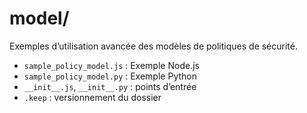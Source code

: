 # model/

Exemples d’utilisation avancée des modèles de politiques de sécurité.

- `sample_policy_model.js` : Exemple Node.js
- `sample_policy_model.py` : Exemple Python
- `__init__.js`, `__init__.py` : points d’entrée
- `.keep` : versionnement du dossier
